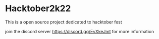 # Hacktober2k22
This is a open source project dedicated to hacktober fest 

join the discord server https://discord.gg/EvXkeJmt for more information

